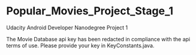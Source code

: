 # Popular_Movies_Project_Stage_1
Udacity Android Developer Nanodegree Project 1

The Movie Database api key has been redacted in compliance with the api terms of use.
Please provide your key in KeyConstants.java.
